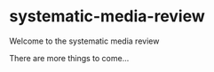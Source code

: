 # systematic-media-review

Welcome to the systematic media review

There are more things to come...
